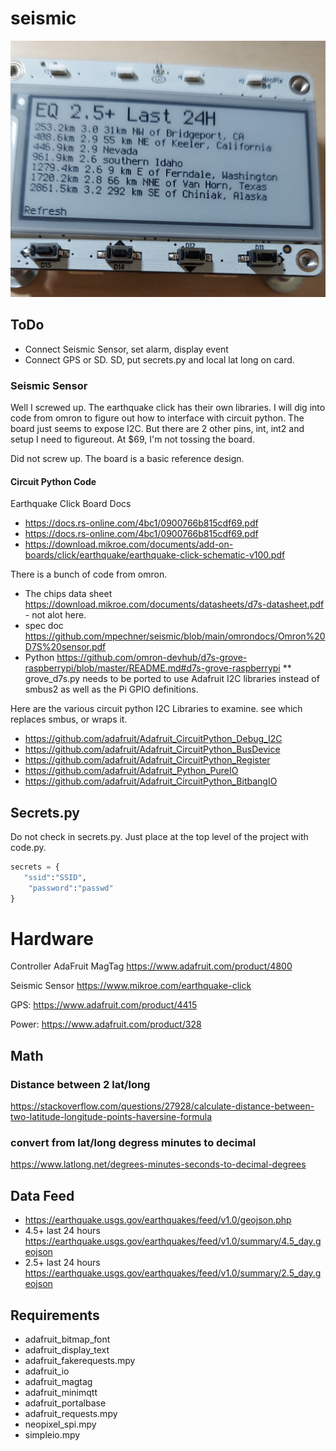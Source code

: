 # seismic
![Seismic](https://github.com/mpechner/seismic/blob/main/images/image.jpg)
## ToDo
* Connect Seismic Sensor, set alarm, display event
* Connect GPS or SD. SD, put secrets.py and local lat long on card.

### Seismic Sensor
Well I screwed up.  The earthquake click has their own libraries.  I will dig into code from omron to figure out how to interface with circuit python. The board just seems to expose I2C.  But there are 2 other pins, int, int2 and setup I need to figureout. At $69, I'm not tossing the board.

Did not screw up.   The board is a basic reference design. 

#### Circuit Python Code
Earthquake Click Board Docs
* https://docs.rs-online.com/4bc1/0900766b815cdf69.pdf
* https://docs.rs-online.com/4bc1/0900766b815cdf69.pdf
* https://download.mikroe.com/documents/add-on-boards/click/earthquake/earthquake-click-schematic-v100.pdf

There is a bunch of code from omron.
* The chips data sheet https://download.mikroe.com/documents/datasheets/d7s-datasheet.pdf - not alot here.
* spec doc https://github.com/mpechner/seismic/blob/main/omrondocs/Omron%20D7S%20sensor.pdf
* Python https://github.com/omron-devhub/d7s-grove-raspberrypi/blob/master/README.md#d7s-grove-raspberrypi
** grove_d7s.py needs to be ported to use Adafruit I2C libraries instead of smbus2 as well as the Pi GPIO definitions.

Here are the various circuit python I2C Libraries to examine.  see which replaces smbus, or wraps it.
* https://github.com/adafruit/Adafruit_CircuitPython_Debug_I2C
* https://github.com/adafruit/Adafruit_CircuitPython_BusDevice
* https://github.com/adafruit/Adafruit_CircuitPython_Register
* https://github.com/adafruit/Adafruit_Python_PureIO
* https://github.com/adafruit/Adafruit_CircuitPython_BitbangIO

## Secrets.py
Do not check in secrets.py.  Just place at the top level of the project with code.py.
```python
secrets = {
   "ssid":"SSID",
    "password":"passwd"
}
```
# Hardware
Controller AdaFruit MagTag https://www.adafruit.com/product/4800

Seismic Sensor https://www.mikroe.com/earthquake-click

GPS: https://www.adafruit.com/product/4415

Power: https://www.adafruit.com/product/328


## Math
### Distance between 2 lat/long
https://stackoverflow.com/questions/27928/calculate-distance-between-two-latitude-longitude-points-haversine-formula

### convert from lat/long degress minutes to decimal
https://www.latlong.net/degrees-minutes-seconds-to-decimal-degrees

## Data Feed
* https://earthquake.usgs.gov/earthquakes/feed/v1.0/geojson.php
* 4.5+ last 24 hours https://earthquake.usgs.gov/earthquakes/feed/v1.0/summary/4.5_day.geojson
* 2.5+ last 24 hours https://earthquake.usgs.gov/earthquakes/feed/v1.0/summary/2.5_day.geojson

## Requirements
* adafruit_bitmap_font
* adafruit_display_text
* adafruit_fakerequests.mpy
* adafruit_io
* adafruit_magtag
* adafruit_minimqtt
* adafruit_portalbase
* adafruit_requests.mpy
* neopixel_spi.mpy
* simpleio.mpy
